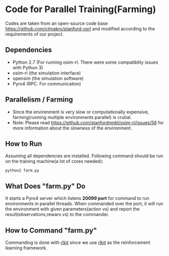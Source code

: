 # Code for Parallel Training(Farming)

Codes are taken from an open-source code base https://github.com/ctmakro/stanford-osrl and modified according to the requirements of our project. 

## Dependencies
  - Python 2.7 (For running osim-rl. There were some compatiblity issues with Python 3) 
  - osim-rl (the simulation interface)
  - opensim (the simulation software)
  - Pyro4 (RPC. For communication)

## Parallelism / Farming
* Since the envirenment is very slow or computationally expensive, farming(running multiple environments parallel) is crutial. 
* Note: Please read <https://github.com/stanfordnmbl/osim-rl/issues/58> for more information about the slowness of the environment.

## How to Run
Assuming all dependencies are installed. Following command should be run on the training machine(a lot of cores needed):
```
python2 farm.py
```

## What Does "farm.py" Do
It starts a Pyro4 server which listens **20099 port** for command to run environments in parallel threads. When commanded over the port, it will run the environment with given parameters(action vs) and report the result(observations,rewars vs) to the commander.


## How to Command "farm.py"
Commanding is done with [rlkit](https://github.com/simitii/rlkit) since we use [rlkit](https://github.com/simitii/rlkit) as the reinforcement learning framework.